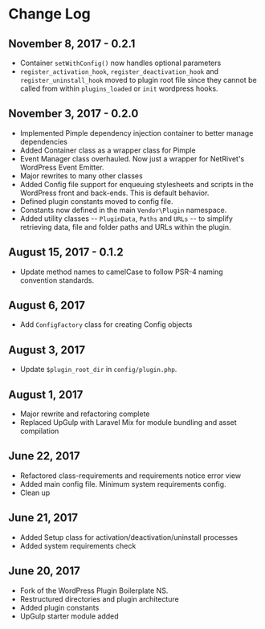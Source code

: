 # Change Log

## November 8, 2017 - 0.2.1
* Container `setWithConfig()` now handles optional parameters
* `register_activation_hook`, `register_deactivation_hook` and `register_uninstall_hook` moved to plugin root file since they cannot be called from within `plugins_loaded` or `init` wordpress hooks.

## November 3, 2017 - 0.2.0
* Implemented Pimple dependency injection container to better manage dependencies
* Added Container class as a wrapper class for Pimple
* Event Manager class overhauled. Now just a wrapper for NetRivet's WordPress Event Emitter.
* Major rewrites to many other classes
* Added Config file support for enqueuing stylesheets and scripts in the WordPress front and back-ends. This is default behavior.
* Defined plugin constants moved to config file.
* Constants now defined in the main `Vendor\Plugin` namespace.
* Added utility classes -- `PluginData`, `Paths` and `URLs` -- to simplify retrieving data, file and folder paths and URLs within the plugin.

## August 15, 2017 - 0.1.2
* Update method names to camelCase to follow PSR-4 naming convention standards.

## August 6, 2017
* Add `ConfigFactory` class for creating Config objects

## August 3, 2017
* Update `$plugin_root_dir` in `config/plugin.php`.

## August 1, 2017
* Major rewrite and refactoring complete
* Replaced UpGulp with Laravel Mix for module bundling and asset compilation

## June 22, 2017
* Refactored class-requirements and requirements notice error view
* Added main config file. Minimum system requirements config.
* Clean up

## June 21, 2017

* Added Setup class for activation/deactivation/uninstall processes
* Added system requirements check

## June 20, 2017

* Fork of the WordPress Plugin Boilerplate NS.
* Restructured directories and plugin architecture
* Added plugin constants
* UpGulp starter module added
